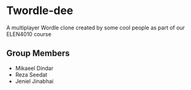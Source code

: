 # Twordle-dee

A multiplayer Wordle clone created by some cool people as part of our ELEN4010 course

## Group Members

- Mikaeel Dindar
- Reza Seedat
- Jeniel Jinabhai

